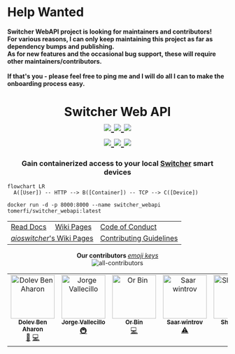 # Help Wanted

<p align="left">
<strong>
Switcher WebAPI project is looking for maintainers and contributors!<br/>
For various reasons, I can only keep maintaining this project as far as dependency bumps and publishing.<br/>
As for new features and the occasional bug support, these will require other maintainers/contributors.<br/>
<br/>
If that's you - please feel free to ping me and I will do all I can to make the onboarding process easy.
</strong>
</p>

<!-- markdownlint-disable MD033 -->
<h1 align="center">
  Switcher Web API
  <br/>
  <a href="https://hub.docker.com/r/tomerfi/switcher_webapi">
    <img src="https://img.shields.io/docker/v/tomerfi/switcher_webapi?color=%230A6799&logo=docker"/>
  </a>
  <a href="https://hub.docker.com/r/tomerfi/switcher_webapi">
    <img src="https://img.shields.io/docker/pulls/tomerfi/switcher_webapi.svg?logo=docker&label=pulls"/>
  </a>
  <a href="https://github.com/TomerFi/switcher_webapi/blob/dev/LICENSE">
    <img src="https://img.shields.io/github/license/tomerfi/switcher_webapi"/>
  </a>
  <br/>
  <a href="https://github.com/TomerFi/switcher_webapi/actions/workflows/stage.yml">
    <img src="https://github.com/TomerFi/switcher_webapi/actions/workflows/stage.yml/badge.svg"/>
  </a>
  <a href="https://github.com/TomerFi/switcher_webapi/actions/workflows/pages.yml">
    <img src="https://github.com/TomerFi/switcher_webapi/actions/workflows/pages.yml/badge.svg"/>
  </a>
  <a href="https://codecov.io/gh/TomerFi/switcher_webapi">
    <img src="https://codecov.io/gh/TomerFi/switcher_webapi/graph/badge.svg"/>
  </a>
</h1>

<h3 align="center">
  Gain containerized access to your local <a href="https://www.switcher.co.il/">Switcher</a> smart devices
</h3>
<p align="center">

  ```mermaid
  flowchart LR
    A([User]) -- HTTP --> B([Container]) -- TCP --> C([Device])
  ```

  ```shell
  docker run -d -p 8000:8000 --name switcher_webapi tomerfi/switcher_webapi:latest
  ```

</p>

<p align="center">
  <table align="center">
    <tr>
      <td align="left">
        <a href="https://switcher-webapi.tomfi.info" target="_blank">Read Docs</a>
      </td>
      <td align="left">
        <a href="https://github.com/TomerFi/switcher_webapi/wiki" target="_blank">Wiki Pages</a>
      </td>
      <td align="left">
        <a href="https://github.com/TomerFi/switcher_webapi/blob/dev/.github/CODE_OF_CONDUCT.md" target="_blank">
          Code of Conduct
        </a>
      </td>
    </tr>
    <tr>
      <td align="left" colspan="2">
        <a href="https://github.com/TomerFi/aioswitcher/wiki" target="_blank">
          <em>aioswitcher</em>'s Wiki Pages
        </a>
      </td>
      <td align="left">
        <a href="https://github.com/TomerFi/switcher_webapi/blob/dev/CONTRIBUTING.md" target="_blank">
          Contributing Guidelines
        </a>
      </td>
    </tr>
  </table>
</p>

<p align="center">
<strong>Our contributors </strong><a href="https://allcontributors.org/docs/en/emoji-key"><em>emoji keys</em></a><br/>
<img alt="all-contributors" src="https://img.shields.io/github/all-contributors/tomerfi/switcher_webapi?color=ee8449&style=flat-square">
<br/>
<div align="center">
<!-- ALL-CONTRIBUTORS-LIST:START - Do not remove or modify this section -->
<!-- prettier-ignore-start -->
<!-- markdownlint-disable -->
<table>
  <tbody>
    <tr>
      <td align="center" valign="top" width="14.28%"><a href="https://github.com/dolby360"><img src="https://avatars.githubusercontent.com/u/22151399?v=4?s=100" width="100px;" alt="Dolev Ben Aharon"/><br /><sub><b>Dolev Ben Aharon</b></sub></a><br /><a href="https://github.com/TomerFi/switcher_webapi/commits?author=dolby360" title="Documentation">📖</a> <a href="https://github.com/TomerFi/switcher_webapi/commits?author=dolby360" title="Code">💻</a></td>
      <td align="center" valign="top" width="14.28%"><a href="http://altmascinco.wordpress.com"><img src="https://avatars.githubusercontent.com/u/1054618?v=4?s=100" width="100px;" alt="Jorge Vallecillo"/><br /><sub><b>Jorge Vallecillo</b></sub></a><br /><a href="#infra-altmas5" title="Infrastructure (Hosting, Build-Tools, etc)">🚇</a></td>
      <td align="center" valign="top" width="14.28%"><a href="https://github.com/OrBin"><img src="https://avatars.githubusercontent.com/u/6897234?v=4?s=100" width="100px;" alt="Or Bin"/><br /><sub><b>Or Bin</b></sub></a><br /><a href="https://github.com/TomerFi/switcher_webapi/commits?author=OrBin" title="Code">💻</a></td>
      <td align="center" valign="top" width="14.28%"><a href="https://github.com/saar-win"><img src="https://avatars.githubusercontent.com/u/61886120?v=4?s=100" width="100px;" alt="Saar wintrov"/><br /><sub><b>Saar wintrov</b></sub></a><br /><a href="https://github.com/TomerFi/switcher_webapi/commits?author=saar-win" title="Tests">⚠️</a></td>
      <td align="center" valign="top" width="14.28%"><a href="https://github.com/thecode"><img src="https://avatars.githubusercontent.com/u/1858925?v=4?s=100" width="100px;" alt="Shay Levy"/><br /><sub><b>Shay Levy</b></sub></a><br /><a href="#design-thecode" title="Design">🎨</a> <a href="#userTesting-thecode" title="User Testing">📓</a></td>
      <td align="center" valign="top" width="14.28%"><a href="https://github.com/YogevBokobza"><img src="https://avatars.githubusercontent.com/u/22839127?v=4?s=100" width="100px;" alt="YogevBokobza"/><br /><sub><b>YogevBokobza</b></sub></a><br /><a href="https://github.com/TomerFi/switcher_webapi/commits?author=YogevBokobza" title="Code">💻</a> <a href="https://github.com/TomerFi/switcher_webapi/commits?author=YogevBokobza" title="Documentation">📖</a> <a href="https://github.com/TomerFi/switcher_webapi/commits?author=YogevBokobza" title="Tests">⚠️</a></td>
      <td align="center" valign="top" width="14.28%"><a href="https://github.com/dmatik"><img src="https://avatars.githubusercontent.com/u/5577386?v=4?s=100" width="100px;" alt="dmatik"/><br /><sub><b>dmatik</b></sub></a><br /><a href="#blog-dmatik" title="Blogposts">📝</a> <a href="#ideas-dmatik" title="Ideas, Planning, & Feedback">🤔</a> <a href="#userTesting-dmatik" title="User Testing">📓</a></td>
    </tr>
  </tbody>
</table>

<!-- markdownlint-restore -->
<!-- prettier-ignore-end -->

<!-- ALL-CONTRIBUTORS-LIST:END -->
</div>
</p>

